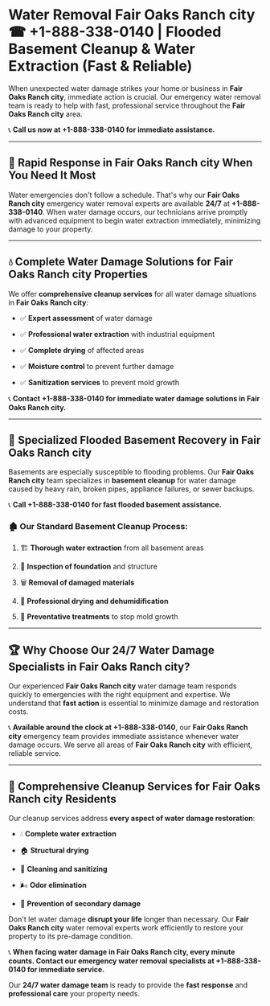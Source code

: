 # Water Removal Fair Oaks Ranch city ☎ +1-888-338-0140 | Flooded Basement Cleanup & Water Extraction (Fast & Reliable)

When unexpected water damage strikes your home or business in **Fair Oaks Ranch city**, immediate action is crucial. Our emergency water removal team is ready to help with fast, professional service throughout the **Fair Oaks Ranch city** area. 

📞 **Call us now at +1-888-338-0140 for immediate assistance.**
---
## 🚀 Rapid Response in Fair Oaks Ranch city When You Need It Most
Water emergencies don't follow a schedule. That's why our **Fair Oaks Ranch city** emergency water removal experts are available **24/7** at **+1-888-338-0140**. When water damage occurs, our technicians arrive promptly with advanced equipment to begin water extraction immediately, minimizing damage to your property.
---
## 💧 Complete Water Damage Solutions for Fair Oaks Ranch city Properties
We offer **comprehensive cleanup services** for all water damage situations in **Fair Oaks Ranch city**:
- ✅ **Expert assessment** of water damage  
- ✅ **Professional water extraction** with industrial equipment  
- ✅ **Complete drying** of affected areas  
- ✅ **Moisture control** to prevent further damage  
- ✅ **Sanitization services** to prevent mold growth  
📞 **Contact +1-888-338-0140 for immediate water damage solutions in Fair Oaks Ranch city.**
---
## 🌊 Specialized Flooded Basement Recovery in Fair Oaks Ranch city
Basements are especially susceptible to flooding problems. Our **Fair Oaks Ranch city** team specializes in **basement cleanup** for water damage caused by heavy rain, broken pipes, appliance failures, or sewer backups. 
📞 **Call +1-888-338-0140 for fast flooded basement assistance.**
### 🏚️ Our Standard Basement Cleanup Process:
1. 🏗️ **Thorough water extraction** from all basement areas  
2. 🔎 **Inspection of foundation** and structure  
3. 🗑️ **Removal of damaged materials**  
4. 💨 **Professional drying and dehumidification**  
5. 🚫 **Preventative treatments** to stop mold growth  
---
## 🏆 Why Choose Our 24/7 Water Damage Specialists in Fair Oaks Ranch city?
Our experienced **Fair Oaks Ranch city** water damage team responds quickly to emergencies with the right equipment and expertise. We understand that **fast action** is essential to minimize damage and restoration costs.
📞 **Available around the clock at +1-888-338-0140**, our **Fair Oaks Ranch city** emergency team provides immediate assistance whenever water damage occurs. We serve all areas of **Fair Oaks Ranch city** with efficient, reliable service.
---
## 🧹 Comprehensive Cleanup Services for Fair Oaks Ranch city Residents
Our cleanup services address **every aspect of water damage restoration**:
- 💧 **Complete water extraction**  
- 🏠 **Structural drying**  
- 🧼 **Cleaning and sanitizing**  
- 🌬️ **Odor elimination**  
- 🚫 **Prevention of secondary damage**  
Don't let water damage **disrupt your life** longer than necessary. Our **Fair Oaks Ranch city** water removal experts work efficiently to restore your property to its pre-damage condition.
📞 **When facing water damage in Fair Oaks Ranch city, every minute counts. Contact our emergency water removal specialists at +1-888-338-0140 for immediate service.**
Our **24/7 water damage team** is ready to provide the **fast response** and **professional care** your property needs.
